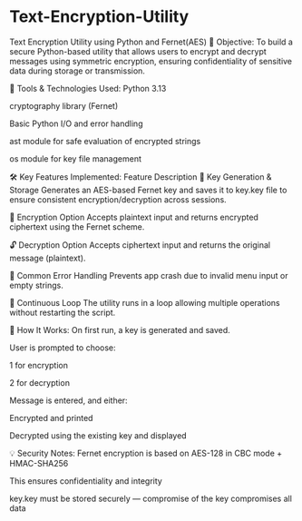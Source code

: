 # Text-Encryption-Utility
Text Encryption Utility using Python and Fernet(AES)
🎯 Objective:
To build a secure Python-based utility that allows users to encrypt and decrypt messages using symmetric encryption, ensuring confidentiality of sensitive data during storage or transmission.

🔧 Tools & Technologies Used:
Python 3.13

cryptography library (Fernet)

Basic Python I/O and error handling

ast module for safe evaluation of encrypted strings

os module for key file management

🛠️ Key Features Implemented:
Feature	Description
🔐 Key Generation & Storage	Generates an AES-based Fernet key and saves it to key.key file to ensure consistent encryption/decryption across sessions.

📝 Encryption Option	Accepts plaintext input and returns encrypted ciphertext using the Fernet scheme.

🔓 Decryption Option	Accepts ciphertext input and returns the original message (plaintext).


🚫 Common Error Handling	Prevents app crash due to invalid menu input or empty strings.

🔁 Continuous Loop	The utility runs in a loop allowing multiple operations without restarting the script.


🧪 How It Works:
On first run, a key is generated and saved.

User is prompted to choose:

1 for encryption

2 for decryption

Message is entered, and either:

Encrypted and printed

Decrypted using the existing key and displayed

💡 Security Notes:
Fernet encryption is based on AES-128 in CBC mode + HMAC-SHA256

This ensures confidentiality and integrity

key.key must be stored securely — compromise of the key compromises all data
